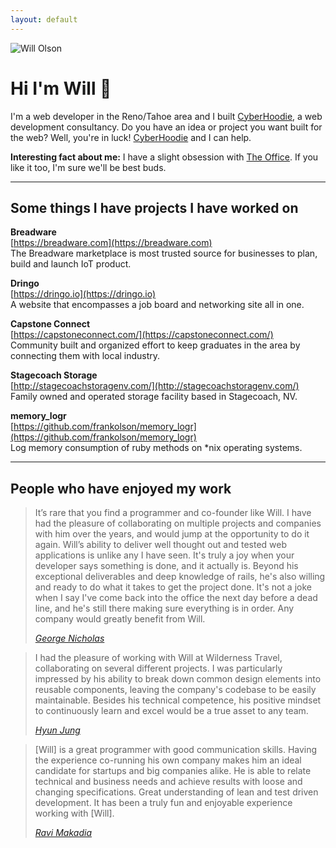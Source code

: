 ```yaml
---
layout: default
---
```


<div class="table about">
  <img src="{{ site.baseurl }}/images/me.png" alt="Will Olson" class="avatar" />
  <h1 class="mt1">Hi I'm Will 👋</h1>
</div>

I'm a web developer in the Reno/Tahoe area and I built <a href="https://cyberhoodie.com">CyberHoodie</a>, a web development consultancy. Do you have an idea or project you want built for the web? Well, you're in luck! <a href="https://cyberhoodie.com">CyberHoodie</a> and I can help.

**Interesting fact about me:** I have a slight obsession with [The Office](https://twitter.com/theofficenbc). If you like it too, I'm sure we'll be best buds.

---

## Some things I have projects I have worked on

**Breadware**<br />
[https://breadware.com](https://breadware.com)<br />
The Breadware marketplace is most trusted source for businesses to plan, build and launch IoT product.

**Dringo**<br />
[https://dringo.io](https://dringo.io)<br />
A website that encompasses a job board and networking site all in one.

**Capstone Connect**<br />
[https://capstoneconnect.com/](https://capstoneconnect.com/)<br />
Community built and organized effort to keep graduates in the area by connecting them with local industry.

**Stagecoach Storage**<br />
[http://stagecoachstoragenv.com/](http://stagecoachstoragenv.com/)<br />
Family owned and operated storage facility based in Stagecoach, NV.

**memory_logr**<br />
[https://github.com/frankolson/memory_logr](https://github.com/frankolson/memory_logr)<br />
Log memory consumption of ruby methods on *nix operating systems.

---

## People who have enjoyed my work

<blockquote>
  <p>
  It’s rare that you find a programmer and co-founder like Will. I have had the pleasure of collaborating on multiple projects and companies with him over the years, and would jump at the opportunity to do it again. Will’s ability to deliver well thought out and tested web applications is unlike any I have seen. It's truly a joy when your developer says something is done, and it actually is. Beyond his exceptional deliverables and deep knowledge of rails, he's also willing and ready to do what it takes to get the project done. It's not a joke when I say I've come back into the office the next day before a dead line, and he's still there making sure everything is in order. Any company would greatly benefit from Will.
  </p>

  <footer>
    <cite>
      <a href="https://www.linkedin.com/in/george-nicholas/">George Nicholas</a>
    </cite>
  </footer>
</blockquote>

<blockquote>
  <p>
  I had the pleasure of working with Will at Wilderness Travel, collaborating on
several different projects. I was particularly impressed by his ability to break
down common design elements into reusable components, leaving the company's
codebase to be easily maintainable. Besides his technical competence, his
positive mindset to continuously learn and excel would be a true asset to any
team. 
  </p>

  <footer>
    <cite>
      <a href="https://www.linkedin.com/in/hsjung/">Hyun Jung</a>
    </cite>
  </footer>
</blockquote>

<blockquote>
  <p>
  [Will] is a great programmer with good communication skills. Having the experience co-running his own company makes him an ideal candidate for startups and big companies alike. He is able to relate technical and business needs and achieve results with loose and changing specifications. Great understanding of lean and test driven development. It has been a truly fun and enjoyable experience working with [Will].
  </p>

  <footer>
    <cite>
      <a href="https://www.linkedin.com/in/ravimakadia">Ravi Makadia</a>
    </cite>
  </footer>
</blockquote>
